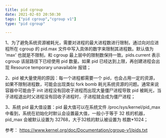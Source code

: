 ```yaml
---
title: pid cgroup 
date: 2021-02-03 20:50:30
tags: ["pid cgroup","cgroup v1"]
type: "pid cgroup"

---
```


1、为了避免系统资源被耗光，需要对进程的最大进程数进行限制，通过向对应进程所在 cgroup 的 pid.max 文件中写入具体的数字来限制其进程数。默认值为 'max' 也就是不限制，和 cgroup 最上层中的限制数保持一致。pids.current 表示 cgroup 该层路径下已经使用 pid 数量。如果 pid 已经达到上限，再创建进程会出现 Resource temporary unavailable 报错；

2、pid 被大量使用的原因：每一个进程都需要一个 pid，也会占用一定的资源，如果不限制进程数，可能会出现类似 fork bomb 耗光系统资源的问题。通常来说容器中可能由于 init 进程没有回收子进程而出现大量僵尸进程导致 pid 被耗光，当子进程退出时父进程没有回收子进程时，子进程就会成为僵尸进程；

3、系统 pid 最大值设置：pid 最大值可以在系统文件 /proc/sys/kernel/pid_max 中看到，系统在初始化时默认会设置最大值，一般小于等于 32 核的机器，pid_max 会被默认设置为 32768，大于32核的默认被设置为 核数*1024；



参考：
https://www.kernel.org/doc/Documentation/cgroup-v1/pids.txt
